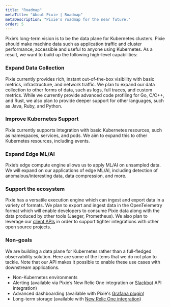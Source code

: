 ```yaml
---
title: "Roadmap"
metaTitle: "About Pixie | Roadmap"
metaDescription: "Pixie's roadmap for the near future."
order: 5 
---
```


Pixie’s long-term vision is to be the data plane for Kubernetes clusters. Pixie should make machine data such as application traffic and cluster performance, accessible and useful to anyone using Kubernetes. As a result, we want to build up the following high-level capabilities:

### Expand Data Collection

Pixie currently provides rich, instant out-of-the-box visibility with basic metrics, infrastructure, and network traffic. We plan to expand our data collection to other forms of data, such as logs, full traces, and custom metrics. While we currently provide advanced code profiling for Go, C/C++, and Rust, we also plan to provide deeper support for other languages, such as Java, Ruby, and Python.

### Improve Kubernetes Support

Pixie currently supports integration with basic Kubernetes resources, such as namespaces, services, and pods. We aim to expand this to other Kubernetes resources, including events.

### Expand Edge ML/AI

Pixie’s edge compute engine allows us to apply ML/AI on unsampled data. We will expand on our applications of edge ML/AI, including detection of anomalous/interesting data, data compression, and more.

### Support the ecosystem

Pixie has a versatile execution engine which can ingest and export data in a variety of formats. We plan to export and ingest data in the OpenTelemetry format which will enable developers to consume Pixie data along with the data produced by other tools (Jaeger, Prometheus). We also plan to leverage our [client APIs](/reference/api) in order to support tighter integrations with other open source projects.

### Non-goals

We are building a data plane for Kubernetes rather than a full-fledged observability solution. Here are some of the items that we do not plan to tackle. Note that our API makes it possible to enable these use cases with downstream applications.

* Non-Kubernetes environments
* Alerting (available via Pixie’s New Relic One integration or [Slackbot](/tutorials/integrations/slackbot-alert) API integration)
* Advanced dashboarding (available with Pixie's [Grafana plugin](/reference/plugins/grafana))
* Long-term storage (available with [New Relic One integration](https://newrelic.com/platform/kubernetes-pixie))
